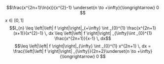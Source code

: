 $$\frac{x^{2n+1}\ln(x)}{x^{2}-1} \underset{n \to +\infty}{\longrightarrow} 0 $$
$x \in [0, 1]$
$$I_{n} \leq \left|\left| f \right|\right|_{+\infty} \int _{0}^{1} \frac{x^{2n+1}(x+1)}{x^{2}-1} \, dx \leq \left|\left| f \right|\right| _{\infty}\int _{0}^{1} \frac{x^{2n+1}}{x-1} \, dx$$
$$\leq \left|\left| f \right|\right|_{\infty} \int _{0}^{1} x^{2n+1} \, dx = \frac{\left|\left| f \right|\right| _{\infty}}{2n+2}\underset{n \to +\infty}{\longrightarrow} 0 $$


